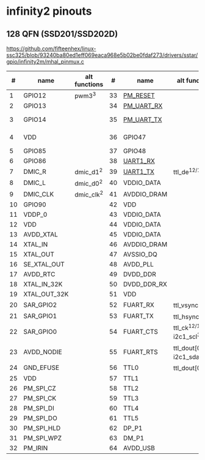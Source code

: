 # infinity2 pinouts

## 128 QFN (SSD201/SSD202D)

https://github.com/fifteenhex/linux-ssc325/blob/93240ba80ed1eff069eaca968e5b02be0fdaf273/drivers/sstar/gpio/infinity2m/mhal_pinmux.c

| #  | name         | alt functions        | #  | name                                       | alt functions                                    | #  | name      | alt functions | #   | name                                 | alt functions      |
|----|--------------|----------------------|----|--------------------------------------------|--------------------------------------------------|----|-----------|---------------|-----|--------------------------------------|--------------------|
| 1  | GPIO12       | pwm3<sup>3</sup>     | 33 | [PM_RESET](/ip/commonpins.md#pm_reset)     |                                                  | 65 | TTL6      |               | 97  | SD_D2                                |                    |
| 2  | GPIO13       |                      | 34 | [PM_UART_RX](/ip/commonpins.md#pm_uart_rx) |                                                  | 66 | TTL7      |               | 98  | VDDP_1                               |                    |
| 3  | GPIO14       |                      | 35 | [PM_UART_TX](/ip/commonpins.md#pm_uart_tx) |                                                  | 67 | TTL8      |               | 99  | GPIO0                                | eth1_mdio, i2s_wck |
| 4  | VDD          |                      | 36 | GPIO47                                     |                                                  | 68 | TTL9      |               | 100 | GPIO1                                | eth1_mdc, i2s_bck  |
| 5  | GPIO85       |                      | 37 | GPIO48                                     |                                                  | 69 | TTL10     |               | 101 | GPIO2                                | i2c1_scl           |
| 6  | GPIO86       |                      | 38 | [UART1_RX](/ip/commonpins.md#uart1_rx)     |                                                  | 70 | TTL11     |               | 102 | GPIO3                                | i2c1_sda           |
| 7  | DMIC_R       | dmic_d1<sup>2</sup>  | 39 | [UART1_TX](/ip/commonpins.md#uart1_tx)     | ttl_de<sup>12/13</sup>                           | 71 | TTL12     |               | 103 | [PM_LED0](/ip/commonpins.md#pm_led0) |                    |
| 8  | DMIC_L       | dmic_d0<sup>2</sup>  | 40 | VDDIO_DATA                                 |                                                  | 72 | TTL13     |               | 104 | [PM_LED1](/ip/commonpins.md#pm_led1) |                    |
| 9  | DMIC_CLK     | dmic_clk<sup>2</sup> | 41 | AVDDIO_DRAM                                |                                                  | 73 | TTL14     |               | 105 | VDD                                  |                    |
| 10 | GPIO90       |                      | 42 | VDD                                        |                                                  | 74 | TTL15     |               | 106 | AVDD_ETH                             |                    |
| 11 | VDDP_0       |                      | 43 | VDDIO_DATA                                 |                                                  | 75 | AVDD1     |               | 107 | ETH_RN                               |                    |
| 12 | VDD          |                      | 44 | VDDIO_DATA                                 |                                                  | 76 | VDDP_1    |               | 108 | ETH_RP                               |                    |
| 13 | AVDD_XTAL    |                      | 45 | VDDIO_DATA                                 |                                                  | 77 | VDD       |               | 109 | ETH_TN                               |                    |
| 14 | XTAL_IN      |                      | 46 | AVDDIO_DRAM                                |                                                  | 78 | VDD       |               | 110 | ETH_TP                               |                    |
| 15 | XTAL_OUT     |                      | 47 | AVSSIO_DQ                                  |                                                  | 79 | TTL16     | mdio?         | 111 | DP_P2                                |                    |
| 16 | SE_XTAL_OUT  |                      | 48 | AVDD_PLL                                   |                                                  | 80 | TTL17     | mdc?          | 112 | DM_P2                                |                    |
| 17 | AVDD_RTC     |                      | 49 | DVDD_DDR                                   |                                                  | 81 | TTL18     |               | 113 | AVDD_USB                             |                    |
| 18 | XTAL_IN_32K  |                      | 50 | DVDD_DDR_RX                                |                                                  | 82 | TTL19     |               | 114 | AVDD_AUD                             |                    |
| 19 | XTAL_OUT_32K |                      | 51 | VDD                                        |                                                  | 83 | TTL20     | rmii_rxd0?    | 115 | AUD_LINEOUT_R0                       |                    |
| 20 | SAR_GPIO2    |                      | 52 | FUART_RX                                   | ttl_vsync<sup>12/13</sup>                        | 84 | TTL21     | rmii_rxd1?    | 116 | AUD_LINEOUT_L0                       |                    |
| 21 | SAR_GPIO1    |                      | 53 | FUART_TX                                   | ttl_hsync<sup>12/13</sup>                        | 85 | TTL22     | rmii_txd0?    | 117 | AUD_MICCM0                           |                    |
| 22 | SAR_GPIO0    |                      | 54 | FUART_CTS                                  | ttl_ck<sup>12/13</sup> i2c1_scl<sup>3</sup>      | 86 | TTL23     | rmii_txd1?    | 118 | AUD_MICIN0                           |                    |
| 23 | AVDD_NODIE   |                      | 55 | FUART_RTS                                  | ttl_dout[0]<sup>12/13</sup> i2c1_sda<sup>3</sup> | 87 | TTL24     | rmii_txen?    | 119 | AUD_VRM_DAC                          |                    |
| 24 | GND_EFUSE    |                      | 56 | TTL0                                       | ttl_dout[0]<sup>1</sup>                          | 88 | TTL25     |               | 120 | AUD_VAG                              |                    |
| 25 | VDD          |                      | 57 | TTL1                                       |                                                  | 89 | TTL26     |               | 121 | GPIO4                                | pwm0               |
| 26 | PM_SPI_CZ    |                      | 58 | TTL2                                       |                                                  | 90 | TTL27     |               | 122 | GPIO5                                | pwm1               |
| 27 | PM_SPI_CK    |                      | 59 | TTL3                                       |                                                  | 91 | PM_SD_CDZ |               | 123 | GPIO6                                | i2c0_scl           |
| 28 | PM_SPI_DI    |                      | 60 | TTL4                                       |                                                  | 92 | SD_D1     |               | 124 | GPIO7                                | i2c0_sda           |
| 29 | PM_SPI_DO    |                      | 61 | TTL5                                       |                                                  | 93 | SD_D0     |               | 125 | UART2_RX                             | spi0_mode5         |
| 30 | PM_SPI_HLD   |                      | 62 | DP_P1                                      |                                                  | 94 | SD_CLK    |               | 126 | UART2_TX                             | spi0_mode5         |
| 31 | PM_SPI_WPZ   |                      | 63 | DM_P1                                      |                                                  | 95 | SD_CMD    |               | 127 | GPIO10                               | spi0_mode5         |
| 32 | PM_IRIN      |                      | 64 | AVDD_USB                                   |                                                  | 96 | SD_D3     |               | 128 | GPIO11                               | spi0_mode5         |
